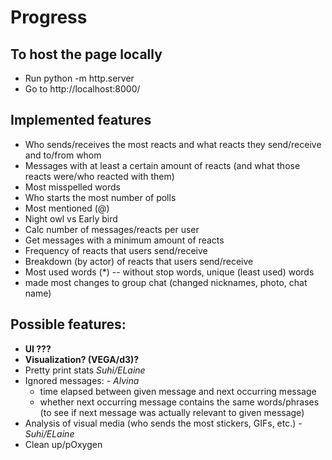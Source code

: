 # Progress

## To host the page locally
- Run python -m http.server
- Go to http://localhost:8000/


## Implemented features
- Who sends/receives the most reacts and what reacts they send/receive and to/from whom
- Messages with at least a certain amount of reacts (and what those reacts were/who reacted with them)
- Most misspelled words
- Who starts the most number of polls
- Most mentioned (@) 
- Night owl vs Early bird
- Calc number of messages/reacts per user 
- Get messages with a minimum amount of reacts
- Frequency of reacts that users send/receive
- Breakdown (by actor) of reacts that users send/receive 
- Most used words (*) -- without stop words, unique (least used) words
- made most changes to group chat (changed nicknames, photo, chat name)



## Possible features:
- **UI ???**
- **Visualization? (VEGA/d3)?**
- Pretty print stats *Suhi/ELaine*
- Ignored messages: - *Alvina*
   * time elapsed between given message and next occurring message
   * whether next occurring message contains the same words/phrases (to see if next message was actually relevant to given message)
- Analysis of visual media (who sends the most stickers, GIFs, etc.) - *Suhi/ELaine*
- Clean up/pOxygen
